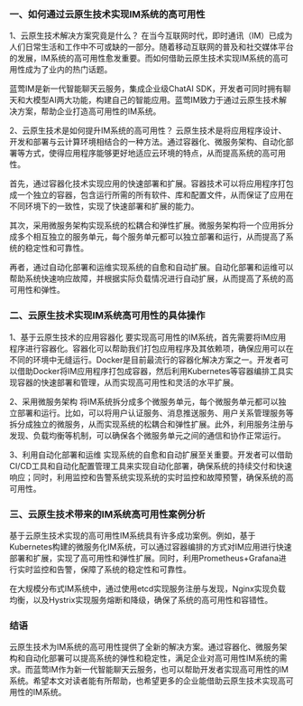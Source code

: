 ### 一、如何通过云原生技术实现IM系统的高可用性

1、云原生技术解决方案究竟是什么？
在当今互联网时代，即时通讯（IM）已成为人们日常生活和工作中不可或缺的一部分。随着移动互联网的普及和社交媒体平台的发展，IM系统的高可用性愈发重要。而如何借助云原生技术实现IM系统的高可用性成为了业内的热门话题。

蓝莺IM是新一代智能聊天云服务，集成企业级ChatAI SDK，开发者可同时拥有聊天和大模型AI两大功能，构建自己的智能应用。蓝莺IM致力于通过云原生技术解决方案，帮助企业打造高可用性的IM系统。

2、云原生技术是如何提升IM系统的高可用性？
云原生技术是将应用程序设计、开发和部署与云计算环境相结合的一种方法。通过容器化、微服务架构、自动化部署等方式，使得应用程序能够更好地适应云环境的特点，从而提高系统的高可用性。

首先，通过容器化技术实现应用的快速部署和扩展。容器技术可以将应用程序打包成一个独立的容器，包含运行所需的所有软件、库和配置文件，从而保证了应用在不同环境下的一致性，实现了快速部署和扩展的能力。

其次，采用微服务架构实现系统的松耦合和弹性扩展。微服务架构将一个应用拆分成多个相互独立的服务单元，每个服务单元都可以独立部署和运行，从而提高了系统的稳定性和可靠性。

再者，通过自动化部署和运维实现系统的自愈和自动扩展。自动化部署和运维可以帮助系统快速响应故障，并根据实际负载情况进行自动扩展，从而提高了系统的高可用性和弹性。

### 二、云原生技术实现IM系统高可用性的具体操作

1、基于云原生技术的应用容器化
要实现高可用性的IM系统，首先需要将IM应用程序进行容器化。容器化可以帮助我们打包应用程序及其依赖项，确保应用可以在不同的环境中无缝运行。Docker是目前最流行的容器化解决方案之一。开发者可以借助Docker将IM应用程序打包成容器，然后利用Kubernetes等容器编排工具实现容器的快速部署和管理，从而实现高可用性和灵活的水平扩展。

2、采用微服务架构
将IM系统拆分成多个微服务单元，每个微服务单元都可以独立部署和运行。比如，可以将用户认证服务、消息推送服务、用户关系管理服务等拆分成独立的微服务，从而实现系统的松耦合和弹性扩展。此外，利用服务注册与发现、负载均衡等机制，可以确保各个微服务单元之间的通信和协作正常运行。

3、利用自动化部署和运维
实现系统的自愈和自动扩展至关重要。开发者可以借助CI/CD工具和自动化配置管理工具来实现自动化部署，确保系统的持续交付和快速响应；同时，利用监控和告警系统实现系统的实时监控和故障预警，确保系统的高可用性。

### 三、云原生技术带来的IM系统高可用性案例分析

基于云原生技术实现的高可用性IM系统具有许多成功案例。例如，基于Kubernetes构建的微服务化IM系统，可以通过容器编排的方式对IM应用进行快速部署和扩展，实现了高可用性和弹性扩展。同时，利用Prometheus+Grafana进行实时监控和告警，保障了系统的稳定性和可靠性。

在大规模分布式IM系统中，通过使用etcd实现服务注册与发现，Nginx实现负载均衡，以及Hystrix实现服务熔断和降级，确保了系统的高可用性和容错性。

### 结语
云原生技术为IM系统的高可用性提供了全新的解决方案。通过容器化、微服务架构和自动化部署可以提高系统的弹性和稳定性，满足企业对高可用性IM系统的需求。而蓝莺IM作为新一代智能聊天云服务，也可以帮助开发者实现高可用性的IM系统。希望本文对读者能有所帮助，也希望更多的企业能借助云原生技术实现高可用性的IM系统。